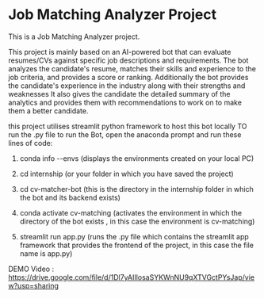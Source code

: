 # Job Matching Analyzer Project
This is a Job Matching Analyzer project.

This project is mainly based on an AI-powered bot that can evaluate resumes/CVs against specific job descriptions and requirements. The bot analyzes the candidate's resume, matches their skills and experience to the job criteria, and provides a score or ranking. Additionally the bot provides the candidate's experience in the industry along with their strengths and weaknesses
It also gives the candidate the detailed summary of the analytics and provides them with recommendations to work on to make them a better candidate.


this project utilises streamlit python framework to host this bot locally 
TO run the .py file to run the Bot, open the anaconda prompt and run these lines of code:

1) conda info --envs (displays the environments created on your local PC)

2) cd internship (or your folder in which you have saved the project)

3) cd cv-matcher-bot (this is the directory in the internship folder in which the bot and its backend exists)

4) conda activate cv-matching  (activates the environment in which the directory of the bot exists , in this case the environment is cv-matching)

5) streamlit run app.py   (runs the .py file which contains the streamlit app framework that provides the frontend of the project, in this case the file name is app.py)


DEMO Video :
https://drive.google.com/file/d/1Dl7yAIIlosaSYKWnNU9qXTVGctPYsJap/view?usp=sharing
